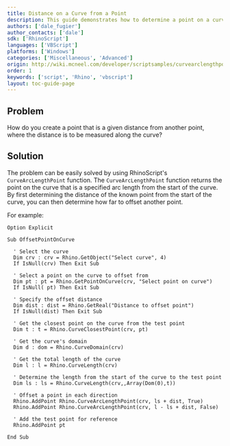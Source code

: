 ```yaml
---
title: Distance on a Curve from a Point
description: This guide demonstrates how to determine a point on a curve that is a specified distance from another point using RhinoScript.
authors: ['dale_fugier']
author_contacts: ['dale']
sdk: ['RhinoScript']
languages: ['VBScript']
platforms: ['Windows']
categories: ['Miscellaneous', 'Advanced']
origin: http://wiki.mcneel.com/developer/scriptsamples/curvearclengthpoint
order: 1
keywords: ['script', 'Rhino', 'vbscript']
layout: toc-guide-page
---
```


 
## Problem

How do you create a point that is a given distance from another point, where the distance is to be measured along the curve?

## Solution

The problem can be easily solved by using RhinoScript's `CurveArcLengthPoint` function.  The `CurveArcLengthPoint` function returns the point on the curve that is a specified arc length from the start of the curve.  By first determining the distance of the known point from the start of the curve, you can then determine how far to offset another point.

For example:

```vbnet
Option Explicit

Sub OffsetPointOnCurve

  ' Select the curve
  Dim crv : crv = Rhino.GetObject("Select curve", 4)
  If IsNull(crv) Then Exit Sub

  ' Select a point on the curve to offset from      
  Dim pt : pt = Rhino.GetPointOnCurve(crv, "Select point on curve")
  If IsNull( pt) Then Exit Sub

  ' Specify the offset distance    
  Dim dist : dist = Rhino.GetReal("Distance to offset point")
  If IsNull(dist) Then Exit Sub

  ' Get the closest point on the curve from the test point      
  Dim t : t = Rhino.CurveClosestPoint(crv, pt)

  ' Get the curve's domain
  Dim d : dom = Rhino.CurveDomain(crv)

  ' Get the total length of the curve
  Dim l : l = Rhino.CurveLength(crv)

  ' Determine the length from the start of the curve to the test point
  Dim ls : ls = Rhino.CurveLength(crv,,Array(Dom(0),t))

  ' Offset a point in each direction    
  Rhino.AddPoint Rhino.CurveArcLengthPoint(crv, ls + dist, True)
  Rhino.AddPoint Rhino.CurveArcLengthPoint(crv, l - ls + dist, False)

  ' Add the test point for reference
  Rhino.AddPoint pt

End Sub
```

